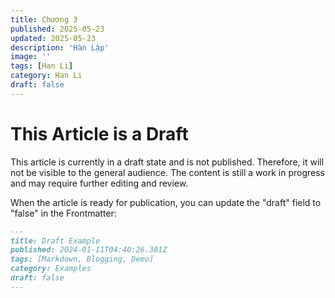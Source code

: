 ```yaml
---
title: Chương 3
published: 2025-05-23
updated: 2025-05-23
description: 'Hàn Lập'
image: ''
tags: [Han Li]
category: Han Li
draft: false
---
```


# This Article is a Draft

This article is currently in a draft state and is not published. Therefore, it will not be visible to the general audience. The content is still a work in progress and may require further editing and review.

When the article is ready for publication, you can update the "draft" field to "false" in the Frontmatter:

```markdown
---
title: Draft Example
published: 2024-01-11T04:40:26.381Z
tags: [Markdown, Blogging, Demo]
category: Examples
draft: false
---
